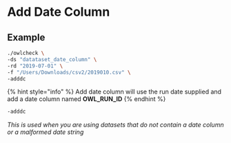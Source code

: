 # Add Date Column

## Example

```bash
./owlcheck \
-ds "datataset_date_column" \
-rd "2019-07-01" \
-f "/Users/Downloads/csv2/2019010.csv" \
-adddc
```

{% hint style="info" %}
&#x20;Add date column will use the run date supplied and add a date column named **OWL\_RUN\_ID**
{% endhint %}

```bash
-adddc
```

_This is used when you are using datasets that do not contain a date column or a malformed date string_

